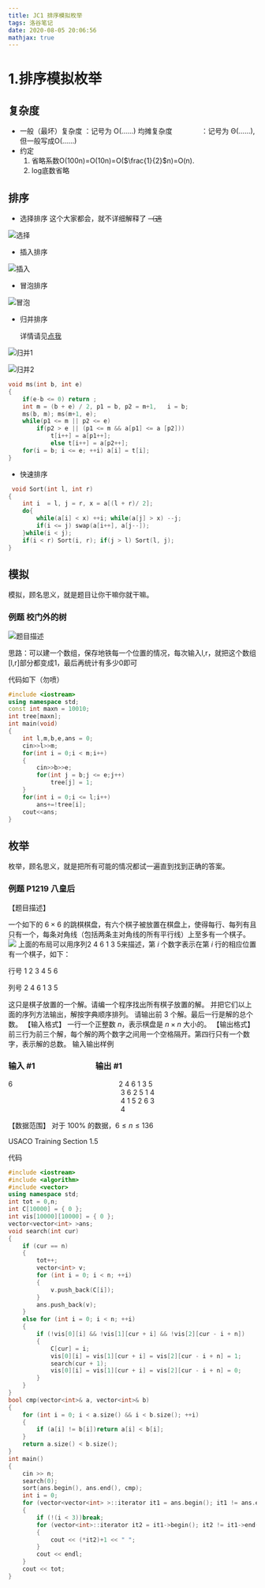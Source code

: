 ```yaml
---
title: JC1 排序模拟枚举
tags: 洛谷笔记
date: 2020-08-05 20:06:56
mathjax: true
---
```


# 1.排序模拟枚举
## 复杂度

* 一般（最坏）复杂度 ：记号为 O(……)
    均摊复杂度 $\qquad\quad\,$ ：记号为 Θ(……),但一般写成O(……)
* 约定
    1. 省略系数O(100n)=O(10n)=O($\frac{1}{2}$n)=O(n).
    2. log底数省略

<!--more-->

## 排序

* 选择排序
        这个大家都会，就不详细解释了 ~~（逃~~
        
![选择](https://gitee.com/inkuniverse/picture_bed/raw/master/img/20200710191819.png '选择排序')

* 插入排序

![插入](https://gitee.com/inkuniverse/picture_bed/raw/master/img/20200710191847.png '插入')


* 冒泡排序


 ![冒泡](https://gitee.com/inkuniverse/picture_bed/raw/master/img/20200710191900.png '冒泡排序')


* 归并排序


     详情请见[点我](https://www.cnblogs.com/lhy-cblog/p/merge-sort.html)
        
        
![归并1](https://gitee.com/inkuniverse/picture_bed/raw/master/img/20200710191934.png '归并1')

![归并2](https://gitee.com/inkuniverse/picture_bed/raw/master/img/20200710191950.png '归并2')

```cpp
void ms(int b, int e)
{
	if(e-b <= 0) return ;
	int m = (b + e) / 2, p1 = b, p2 = m+1,   i = b;
	ms(b, m); ms(m+1, e);
	while(p1 <= m || p2 <= e)
		if(p2 > e || (p1 <= m && a[p1] <= a [p2]))
			t[i++] = a[p1++];
			else t[i++] = a[p2++];
	for(i = b; i <= e; ++i) a[i] = t[i];
}
```


* 快速排序

```cpp
 void Sort(int l, int r)
{
	int i  = l, j = r, x = a[(l + r)/ 2];
	do{
		while(a[i] < x) ++i; while(a[j] > x) --j;
		if(i <= j) swap(a[i++], a[j--]);
	}while(i < j);
	if(i < r) Sort(i, r); if(j > l) Sort(l, j);
}
```

## 模拟
模拟，顾名思义，就是题目让你干嘛你就干嘛。

### 例题 校门外的树
![题目描述](https://gitee.com/inkuniverse/picture_bed/raw/master/img/20200710192006.png '题目描述')


思路：可以建一个数组，保存地铁每一个位置的情况，每次输入l,r，就把这个数组[l,r]部分都变成1，最后再统计有多少0即可

代码如下（勿喷）
```cpp
#include <iostream>
using namespace std;
const int maxn = 10010;
int tree[maxn];
int main(void)
{
	int l,m,b,e,ans = 0;
	cin>>l>>m;
	for(int i = 0;i < m;i++)
	{
		cin>>b>>e;
		for(int j = b;j <= e;j++)
			tree[j] = 1;
	}
	for(int i = 0;i <= l;i++)
		ans+=!tree[i];
	cout<<ans;
}
```

## 枚举
枚举，顾名思义，就是把所有可能的情况都试一遍直到找到正确的答案。
### 例题 P1219 八皇后    
【题目描述】

一个如下的 $6×6$ 的跳棋棋盘，有六个棋子被放置在棋盘上，使得每行、每列有且只有一个，每条对角线（包括两条主对角线的所有平行线）上至多有一个棋子。
![](https://cdn.luogu.com.cn/upload/pic/60.png)
上面的布局可以用序列$2\ 4\ 6\ 1\ 3\ 5$来描述，第 $i$ 个数字表示在第 $i$ 行的相应位置有一个棋子，如下：

行号 $1\ 2\ 3\ 4\ 5\ 6$

列号 $2\ 4\ 6\ 1\ 3\ 5$

这只是棋子放置的一个解。请编一个程序找出所有棋子放置的解。
并把它们以上面的序列方法输出，解按字典顺序排列。
请输出前 $3$ 个解。最后一行是解的总个数。
【输入格式】
一行一个正整数 $n$，表示棋盘是 $n \times n$ 大小的。
【输出格式】
前三行为前三个解，每个解的两个数字之间用一个空格隔开。第四行只有一个数字，表示解的总数。
输入输出样例
### 输入 #1  $\qquad\qquad\qquad$ 输出 #1
6  $\qquad\qquad\qquad\qquad\qquad\qquad\quad$ 2 4 6 1 3 5
$\quad\qquad\qquad\qquad\qquad\qquad\qquad\quad$ 3 6 2 5 1 4
$\quad\qquad\qquad\qquad\qquad\qquad\qquad\quad$ 4 1 5 2 6 3
$\quad\qquad\qquad\qquad\qquad\qquad\qquad\quad$ 4



【数据范围】
对于 $100\%$ 的数据，$6 \leq n \leq 136$

USACO Training Section 1.5


代码
```cpp
#include <iostream>
#include <algorithm>
#include <vector>
using namespace std;
int tot = 0,n;
int C[10000] = { 0 };
int vis[10000][10000] = { 0 };
vector<vector<int> >ans;
void search(int cur)
{
	if (cur == n)
	{
		tot++;
		vector<int> v;
		for (int i = 0; i < n; ++i)
		{
			v.push_back(C[i]);
		}
		ans.push_back(v);
	}
	else for (int i = 0; i < n; ++i)
	{
		if (!vis[0][i] && !vis[1][cur + i] && !vis[2][cur - i + n])
		{
			C[cur] = i;
			vis[0][i] = vis[1][cur + i] = vis[2][cur - i + n] = 1;
			search(cur + 1);
			vis[0][i] = vis[1][cur + i] = vis[2][cur - i + n] = 0;
		}
	}
}
bool cmp(vector<int>& a, vector<int>& b)
{
	for (int i = 0; i < a.size() && i < b.size(); ++i)
	{
		if (a[i] != b[i])return a[i] < b[i];
	}
	return a.size() < b.size();
}
int main()
{
	cin >> n;
	search(0);
	sort(ans.begin(), ans.end(), cmp);
	int i = 0;
	for (vector<vector<int> >::iterator it1 = ans.begin(); it1 != ans.end(); it1++,i++)
	{
		if (!(i < 3))break;
		for (vector<int>::iterator it2 = it1->begin(); it2 != it1->end(); it2++)
		{
			cout << (*it2)+1 << " ";
		}
		cout << endl;
	}
	cout << tot;
}
```
